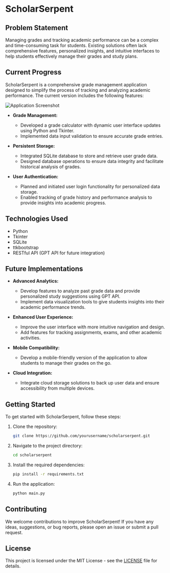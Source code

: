 # ScholarSerpent

## Problem Statement
Managing grades and tracking academic performance can be a complex and time-consuming task for students. Existing solutions often lack comprehensive features, personalized insights, and intuitive interfaces to help students effectively manage their grades and study plans.

## Current Progress
ScholarSerpent is a comprehensive grade management application designed to simplify the process of tracking and analyzing academic performance. The current version includes the following features:

![Application Screenshot](imager/login.png)

- **Grade Management:**
  - Developed a grade calculator with dynamic user interface updates using Python and Tkinter.
  - Implemented data input validation to ensure accurate grade entries.
  
- **Persistent Storage:**
  - Integrated SQLite database to store and retrieve user grade data.
  - Designed database operations to ensure data integrity and facilitate historical analysis of grades.
  
- **User Authentication:**
  - Planned and initiated user login functionality for personalized data storage.
  - Enabled tracking of grade history and performance analysis to provide insights into academic progress.

## Technologies Used
- Python
- Tkinter
- SQLite
- ttkbootstrap
- RESTful API (GPT API for future integration)

## Future Implementations
- **Advanced Analytics:**
  - Develop features to analyze past grade data and provide personalized study suggestions using GPT API.
  - Implement data visualization tools to give students insights into their academic performance trends.

- **Enhanced User Experience:**
  - Improve the user interface with more intuitive navigation and design.
  - Add features for tracking assignments, exams, and other academic activities.
  
- **Mobile Compatibility:**
  - Develop a mobile-friendly version of the application to allow students to manage their grades on the go.

- **Cloud Integration:**
  - Integrate cloud storage solutions to back up user data and ensure accessibility from multiple devices.

## Getting Started
To get started with ScholarSerpent, follow these steps:

1. Clone the repository:
    ```bash
    git clone https://github.com/yourusername/scholarserpent.git
    ```

2. Navigate to the project directory:
    ```bash
    cd scholarserpent
    ```

3. Install the required dependencies:
    ```bash
    pip install -r requirements.txt
    ```

4. Run the application:
    ```bash
    python main.py
    ```

## Contributing
We welcome contributions to improve ScholarSerpent! If you have any ideas, suggestions, or bug reports, please open an issue or submit a pull request.

## License
This project is licensed under the MIT License - see the [LICENSE](LICENSE) file for details.
